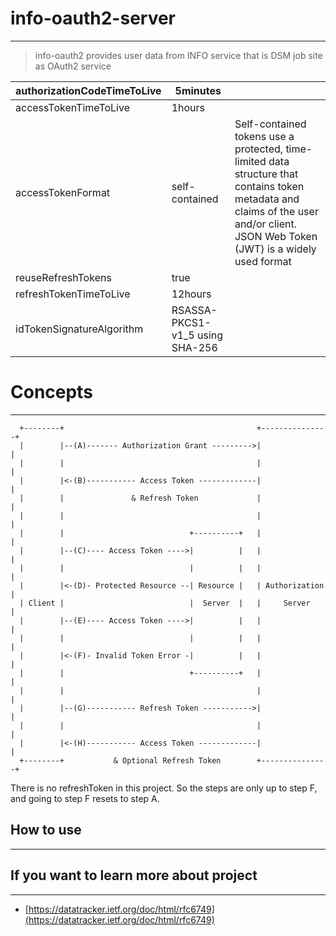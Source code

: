 # **info-oauth2-server**

---

> info-oauth2 provides user data from INFO service that is DSM job site as OAuth2 service

| authorizationCodeTimeToLive | 5minutes |  |
| --- | --- | --- |
| accessTokenTimeToLive | 1hours |  |
| accessTokenFormat | self-contained | Self-contained tokens use a protected, time-limited data structure that contains token metadata and claims of the user and/or client. JSON Web Token (JWT) is a widely used format |
| reuseRefreshTokens | true |  |
| refreshTokenTimeToLive | 12hours |  |
| idTokenSignatureAlgorithm | RSASSA-PKCS1-v1_5 using SHA-256 |  |

# Concepts

---

```
  +--------+                                           +---------------+
  |        |--(A)------- Authorization Grant --------->|               |
  |        |                                           |               |
  |        |<-(B)----------- Access Token -------------|               |
  |        |               & Refresh Token             |               |
  |        |                                           |               |
  |        |                            +----------+   |               |
  |        |--(C)---- Access Token ---->|          |   |               |
  |        |                            |          |   |               |
  |        |<-(D)- Protected Resource --| Resource |   | Authorization |
  | Client |                            |  Server  |   |     Server    |
  |        |--(E)---- Access Token ---->|          |   |               |
  |        |                            |          |   |               |
  |        |<-(F)- Invalid Token Error -|          |   |               |
  |        |                            +----------+   |               |
  |        |                                           |               |
  |        |--(G)----------- Refresh Token ----------->|               |
  |        |                                           |               |
  |        |<-(H)----------- Access Token -------------|               |
  +--------+           & Optional Refresh Token        +---------------+
```

There is no refreshToken in this project. So the steps are only up to step F, and going to step F resets to step A.

## **How to use**

---

## **If you want to learn more about project**

---

- [https://datatracker.ietf.org/doc/html/rfc6749](https://datatracker.ietf.org/doc/html/rfc6749)
